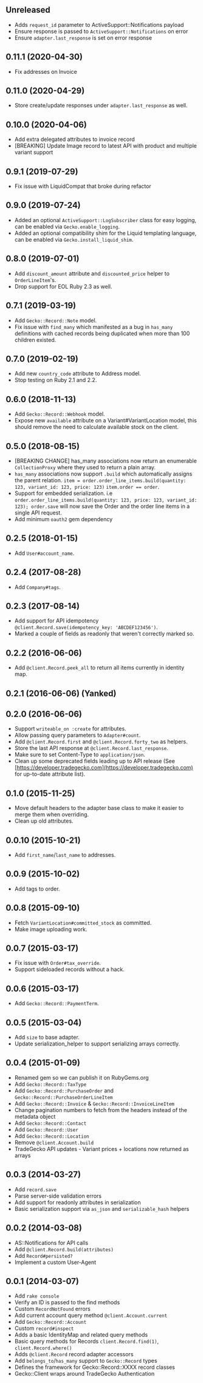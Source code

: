 ## Unreleased
- Adds `request_id` parameter to ActiveSupport::Notifications payload
- Ensure response is passed to `ActiveSupport::Notifications` on error
- Ensure `adapter.last_response` is set on error response

## 0.11.1 (2020-04-30)
- Fix addresses on Invoice

## 0.11.0 (2020-04-29)
- Store create/update responses under `adapter.last_response` as well.

## 0.10.0 (2020-04-06)
- Add extra delegated attributes to invoice record
- [BREAKING] Update Image record to latest API with product and multiple variant support

## 0.9.1 (2019-07-29)
- Fix issue with LiquidCompat that broke during refactor

## 0.9.0 (2019-07-24)
- Added an optional `ActiveSupport::LogSubscriber` class for easy logging,
  can be enabled via `Gecko.enable_logging`.
- Added an optional compatibility shim for the Liquid templating language, 
  can be enabled via `Gecko.install_liquid_shim`.

## 0.8.0 (2019-07-01)
- Add `discount_amount` attribute and `discounted_price` helper to `OrderLineItem`'s.
- Drop support for EOL Ruby 2.3 as well.

## 0.7.1 (2019-03-19)
- Add `Gecko::Record::Note` model.
- Fix issue with `find_many` which manifested as a bug in `has_many` definitions with cached records being duplicated when more than 100 children existed.

## 0.7.0 (2019-02-19)
- Add new `country_code` attribute to Address model.
- Stop testing on Ruby 2.1 and 2.2.

## 0.6.0 (2018-11-13)
- Add `Gecko::Record::Webhook` model.
- Expose new `available` attribute on a Variant#VariantLocation model, this should remove the need to calculate available stock on the client.

## 0.5.0 (2018-08-15)
- [BREAKING CHANGE] has_many associations now return an enumerable
  `CollectionProxy` where they used to return a plain array.
- `has_many` associations now support `.build` which automatically assigns the parent
  relation. `item = order.order_line_items.build(quantity: 123, variant_id: 123, price: 123)`
  `item.order == order`.
- Support for embedded serialization.
  i.e `order.order_line_items.build(quantity: 123, price: 123, variant_id: 123); order.save`
  will now save the Order and the order line items in a single API request.
- Add minimum `oauth2` gem dependency

## 0.2.5 (2018-01-15)
- Add `User#account_name`.

## 0.2.4 (2017-08-28)
- Add `Company#tags`.

## 0.2.3 (2017-08-14)
- Add support for API idempotency `@client.Record.save(idempotency_key: 'ABCDEF123456')`.
- Marked a couple of fields as readonly that weren't correctly marked so.

## 0.2.2 (2016-06-06)
- Add `@client.Record.peek_all` to return all items currently in identity map.

## 0.2.1 (2016-06-06) (Yanked)
## 0.2.0 (2016-06-06)
- Support `writeable_on :create` for attributes.
- Allow passing query parameters to `Adapter#count`.
- Add `@client.Record.first` and `@client.Record.forty_two` as helpers.
- Store the last API response at `@client.Record.last_response`.
- Make sure to set Content-Type to `application/json`.
- Clean up some deprecated fields leading up to API release (See [https://developer.tradegecko.com](https://developer.tradegecko.com) for up-to-date attribute list).

## 0.1.0 (2015-11-25)
- Move default headers to the adapter base class to make it easier to merge them when overriding.
- Clean up old attributes.

## 0.0.10 (2015-10-21)
- Add `first_name`/`last_name` to addresses.

## 0.0.9 (2015-10-02)
- Add tags to order.

## 0.0.8 (2015-09-10)
- Fetch `VariantLocation#committed_stock` as committed.
- Make image uploading work.

## 0.0.7 (2015-03-17)
- Fix issue with `Order#tax_override`.
- Support sideloaded records without a hack.

## 0.0.6 (2015-03-17)
- Add `Gecko::Record::PaymentTerm`.

## 0.0.5 (2015-03-04)
- Add `size` to base adapter.
- Update serialization_helper to support serializing arrays correctly.

## 0.0.4 (2015-01-09)
- Renamed gem so we can publish it on RubyGems.org
- Add `Gecko::Record::TaxType`
- Add `Gecko::Record::PurchaseOrder` and `Gecko::Record::PurchaseOrderLineItem`
- Add `Gecko::Record::Invoice` & `Gecko::Record::InvoiceLineItem`
- Change pagination numbers to fetch from the headers instead of the metadata object
- Add `Gecko::Record::Contact`
- Add `Gecko::Record::User`
- Add `Gecko::Record::Location`
- Remove `@client.Account.build`
- TradeGecko API updates - Variant prices + locations now returned as arrays

## 0.0.3 (2014-03-27)

- Add `record.save`
- Parse server-side validation errors
- Add support for readonly attributes in serialization
- Basic serialization support via `as_json` and `serializable_hash` helpers

## 0.0.2 (2014-03-08)

- AS::Notifications for API calls
- Add `@client.Record.build(attributes)`
- Add `Record#persisted?`
- Implement a custom User-Agent

## 0.0.1 (2014-03-07)

- Add `rake console`
- Verify an ID is passed to the find methods
- Custom `RecordNotFound` errors
- Add current account query method `@client.Account.current`
- Add `Gecko::Record::Account`
- Custom `record#inspect`
- Adds a basic IdentityMap and related query methods
- Basic query methods for Records `client.Record.find(1)`, `client.Record.where()`
- Adds `@client.Record` record adapter accessors
- Add `belongs_to`/`has_many` support to `Gecko::Record` types
- Defines the framework for Gecko::Record::XXXX record classes
- Gecko::Client wraps around TradeGecko Authentication
